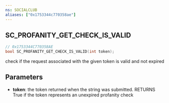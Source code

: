 ```yaml
---
ns: SOCIALCLUB
aliases: ["0x1753344c770358ae"]
---
```

## SC_PROFANITY_GET_CHECK_IS_VALID

```c
// 0x1753344C770358AE
bool SC_PROFANITY_GET_CHECK_IS_VALID(int token);
```

check if the request associated with the given token is valid and not expired


## Parameters
* **token**: the token returned when the string was submitted. RETURNS True if the token represents an unexpired profanity check
